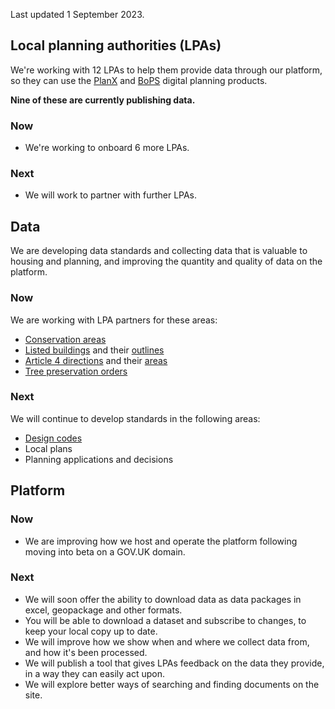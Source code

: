 Last updated 1 September 2023.

## Local planning authorities (LPAs)

We're working with 12 LPAs to help them provide data through our platform, so they can use the [PlanX](https://opendigitalplanning.org/services) and [BoPS](https://bops.digital) digital planning products.

**Nine of these are currently publishing data.**

### Now

- We're working to onboard 6 more LPAs.

### Next

- We will work to partner with further LPAs.

## Data

We are developing data standards and collecting data that is valuable to housing and planning, and improving the quantity and quality of data on the platform.

### Now

We are working with LPA partners for these areas:

-   [Conservation areas](/dataset/conservation-area)
-   [Listed buildings](/dataset/listed-building) and their [outlines](/dataset/listed-building-outline)
-   [Article 4 directions](/dataset/article-4-direction) and their [areas](/dataset/article-4-direction-area)
-   [Tree preservation orders](/dataset/tree-preservation-order)

### Next

We will continue to develop standards in the following areas:

-   [Design codes](/dataset/design-code)
-   Local plans
-   Planning applications and decisions

## Platform

### Now

- We are improving how we host and operate the platform following moving into beta on a GOV.UK domain.

### Next

- We will soon offer the ability to download data as data packages in excel, geopackage and other formats.
- You will be able to download a dataset and subscribe to changes, to keep your local copy up to date.
- We will improve how we show when and where we collect data from, and how it's been processed.
- We will publish a tool that gives LPAs feedback on the data they provide, in a way they can easily act upon.
- We will explore better ways of searching and finding documents on the site.

<br>
